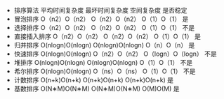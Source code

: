 - 排序算法	平均时间复杂度	最坏时间复杂度	空间复杂度	是否稳定
- 冒泡排序	O（n2）O（n2）	O（n2）O（n2）	O（1）O（1）	是
- 选择排序	O（n2）O（n2）	O（n2）O（n2）	O（1）O（1）	不是
- 直接插入排序	O（n2）O（n2）	O（n2）O（n2）	O（1）O（1）	是
- 归并排序	O(nlogn)O(nlogn)	O(nlogn)O(nlogn)	O（n）O（n）	是
- 快速排序	O(nlogn)O(nlogn)	O（n2）O（n2）	O（logn）O（logn）	不是
- 堆排序	O(nlogn)O(nlogn)	O(nlogn)O(nlogn)	O（1）O（1）	不是
- 希尔排序	O(nlogn)O(nlogn)	O（ns）O（ns）	O（1）O（1）	不是
- 计数排序	O(n+k)O(n+k)	O(n+k)O(n+k)	O(n+k)O(n+k)	是
- 基数排序	O(N∗M)O(N∗M)	O(N∗M)O(N∗M)	O(M)O(M)	是
